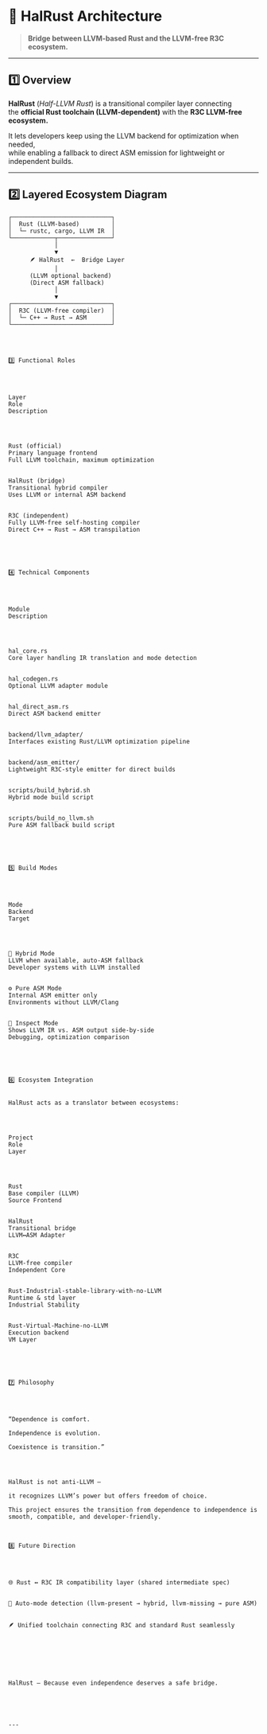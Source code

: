 # 🧭 HalRust Architecture  
> **Bridge between LLVM-based Rust and the LLVM-free R3C ecosystem.**

---

## 1️⃣ Overview
**HalRust** (*Half-LLVM Rust*) is a transitional compiler layer connecting  
the **official Rust toolchain (LLVM-dependent)** with the **R3C LLVM-free ecosystem.**

It lets developers keep using the LLVM backend for optimization when needed,  
while enabling a fallback to direct ASM emission for lightweight or independent builds.

---

## 2️⃣ Layered Ecosystem Diagram
```text
┌────────────────────────────┐
│  Rust (LLVM-based)         │
│  └─ rustc, cargo, LLVM IR  │
└────────────┬───────────────┘
             │
             ▼
      🪶 HalRust  ←  Bridge Layer
             │
      (LLVM optional backend)
      (Direct ASM fallback)
             │
             ▼
┌────────────────────────────┐
│  R3C (LLVM-free compiler)  │
│  └─ C++ → Rust → ASM       │
└────────────────────────────┘




3️⃣ Functional Roles




Layer
Role
Description




Rust (official)
Primary language frontend
Full LLVM toolchain, maximum optimization


HalRust (bridge)
Transitional hybrid compiler
Uses LLVM or internal ASM backend


R3C (independent)
Fully LLVM-free self-hosting compiler
Direct C++ → Rust → ASM transpilation





4️⃣ Technical Components




Module
Description




hal_core.rs
Core layer handling IR translation and mode detection


hal_codegen.rs
Optional LLVM adapter module


hal_direct_asm.rs
Direct ASM backend emitter


backend/llvm_adapter/
Interfaces existing Rust/LLVM optimization pipeline


backend/asm_emitter/
Lightweight R3C-style emitter for direct builds


scripts/build_hybrid.sh
Hybrid mode build script


scripts/build_no_llvm.sh
Pure ASM fallback build script





5️⃣ Build Modes




Mode
Backend
Target




🧩 Hybrid Mode
LLVM when available, auto-ASM fallback
Developer systems with LLVM installed


⚙️ Pure ASM Mode
Internal ASM emitter only
Environments without LLVM/Clang


🔬 Inspect Mode
Shows LLVM IR vs. ASM output side-by-side
Debugging, optimization comparison





6️⃣ Ecosystem Integration


HalRust acts as a translator between ecosystems:




Project
Role
Layer




Rust
Base compiler (LLVM)
Source Frontend


HalRust
Transitional bridge
LLVM↔ASM Adapter


R3C
LLVM-free compiler
Independent Core


Rust-Industrial-stable-library-with-no-LLVM
Runtime & std layer
Industrial Stability


Rust-Virtual-Machine-no-LLVM
Execution backend
VM Layer





7️⃣ Philosophy




“Dependence is comfort.

Independence is evolution.

Coexistence is transition.”




HalRust is not anti-LLVM —

it recognizes LLVM’s power but offers freedom of choice.

This project ensures the transition from dependence to independence is smooth, compatible, and developer-friendly.



8️⃣ Future Direction




🌐 Rust ↔ R3C IR compatibility layer (shared intermediate spec)


🧩 Auto-mode detection (llvm-present → hybrid, llvm-missing → pure ASM)


🪶 Unified toolchain connecting R3C and standard Rust seamlessly







HalRust — Because even independence deserves a safe bridge.





---


